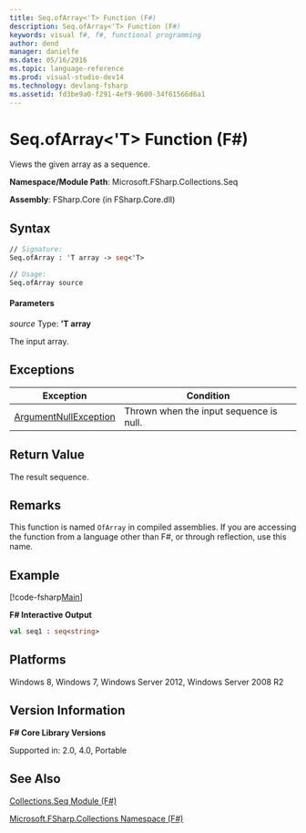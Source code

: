 ```yaml
---
title: Seq.ofArray<'T> Function (F#)
description: Seq.ofArray<'T> Function (F#)
keywords: visual f#, f#, functional programming
author: dend
manager: danielfe
ms.date: 05/16/2016
ms.topic: language-reference
ms.prod: visual-studio-dev14
ms.technology: devlang-fsharp
ms.assetid: fd3be9a0-f291-4ef9-9600-34f61566d6a1
---
```


# Seq.ofArray<'T> Function (F#)

Views the given array as a sequence.

**Namespace/Module Path**: Microsoft.FSharp.Collections.Seq

**Assembly**: FSharp.Core (in FSharp.Core.dll)


## Syntax

```fsharp
// Signature:
Seq.ofArray : 'T array -> seq<'T>

// Usage:
Seq.ofArray source
```

#### Parameters
*source*
Type: **'T array**


The input array.

## Exceptions

|Exception|Condition|
|----|----|
|[ArgumentNullException](https://msdn.microsoft.com/library/system.argumentnullexception.aspx)|Thrown when the input sequence is null.|

## Return Value

The result sequence.

## Remarks
This function is named `OfArray` in compiled assemblies. If you are accessing the function from a language other than F#, or through reflection, use this name.

## Example

[!code-fsharp[Main](../../../samples/snippets/fssequences/snippet60.fs)]

**F# Interactive Output**

```fsharp
val seq1 : seq<string>
```

## Platforms
Windows 8, Windows 7, Windows Server 2012, Windows Server 2008 R2


## Version Information
**F# Core Library Versions**

Supported in: 2.0, 4.0, Portable




## See Also
[Collections.Seq Module &#40;F&#35;&#41;](Collections.Seq-Module-%5BFSharp%5D.md)

[Microsoft.FSharp.Collections Namespace &#40;F&#35;&#41;](Microsoft.FSharp.Collections-Namespace-%5BFSharp%5D.md)
